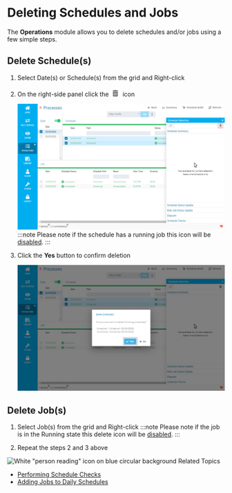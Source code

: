 # Deleting Schedules and Jobs

The **Operations** module allows you to delete schedules and/or jobs using a few simple steps.

## Delete Schedule(s)

1. Select Date(s) or Schedule(s) from the grid and Right-click

2. On the right-side panel click the ![Delete Icon](../../../Resources/Images/SM/Deleting-Schedule-and-Jobs-Icon.png "Delete Icon") icon

   ![Delete Schedule(s) Right Panel](../../../Resources/Images/SM/Deleting-Schedule-and-Jobs1.png "Delete Schedule(s) Right Panel")
:::note
Please note if the schedule has a running job this icon will be <ins>disabled</ins>.
:::


3. Click the **Yes** button to confirm deletion

   ![Delete Schedule(s) Confirmation Dialog](../../../Resources/Images/SM/Deleting-Schedule-and-Jobs2.png "Delete Schedule(s) Confirmation Dialog")


## Delete Job(s)

1. Select Job(s) from the grid and Right-click
:::note
Please note if the job is in the Running state this delete icon will be <ins>disabled</ins>.
:::

2. Repeat the steps 2 and 3 above


![White "person reading" icon on blue circular background](../../../Resources/Images/moreinfo-icon(48x48).png "More Info icon")
Related Topics

- [Performing Schedule Checks](Performing-Schedule-Checks.md)
- [Adding Jobs to Daily Schedules](Adding-Jobs-to-Daily-Schedules.md)
